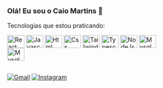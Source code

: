 ### Olá! Eu sou o Caio Martins 🙂
<!-- <br>

-  Atualmente estou estudando React, Tailwind, Typescript, NodeJs, Mysql -->


<p>Tecnologias que estou praticando:</p>
<div style='display:inline_block'>
<img align="center" alt="React" height="30" width="40" title='React' src="https://cdn.jsdelivr.net/gh/devicons/devicon/icons/react/react-original.svg" />
  
<img align="center" alt="Javascript"  height="30" title='Javascript' width="40" src="https://cdn.jsdelivr.net/gh/devicons/devicon/icons/javascript/javascript-original.svg" />

<img align="center" alt="Html" height="30" width="40" title='Html' src="https://cdn.jsdelivr.net/gh/devicons/devicon/icons/html5/html5-original.svg" />

<img align="center" alt="Css" height="30" width="40" title='Css' src="https://cdn.jsdelivr.net/gh/devicons/devicon/icons/css3/css3-original.svg" />

<img align="center" alt="Tailwind" height="30" width="40" title='Tailwind' src="https://cdn.jsdelivr.net/gh/devicons/devicon/icons/tailwindcss/tailwindcss-plain.svg" />

<img align="center" alt="Typescript" height="30" width="40" title='Typescript' src="https://cdn.jsdelivr.net/gh/devicons/devicon/icons/typescript/typescript-original.svg" />

<img align="center" alt="NodeJs" height="30" width="40" title='NodeJs' src="https://cdn.jsdelivr.net/gh/devicons/devicon/icons/nodejs/nodejs-original.svg" />

<img align="center" alt="Mysql" height="30" width="40" title='Mysql' src="https://cdn.jsdelivr.net/gh/devicons/devicon/icons/mysql/mysql-original.svg" />
</div>

<img  align="center" alt="Mysql" height="30" width="40" title='Git' src="https://cdn.jsdelivr.net/gh/devicons/devicon/icons/git/git-original.svg" />
          

##


<div>

   <a href = "mailto:caio03martins@gmail.com"><img src="https://img.shields.io/badge/-Gmail-%23333?style=for-the-badge&logo=gmail&logoColor=white" alt="Gmail" target="_blank"></a>
   <a href="https://www.instagram.com/caiiommr/" target="_blank"><img src="https://img.shields.io/badge/-Instagram-%23333?style=for-the-badge&logo=instagram&logoColor=white" alt="Instagram" target="_blank"></a>
</div>
